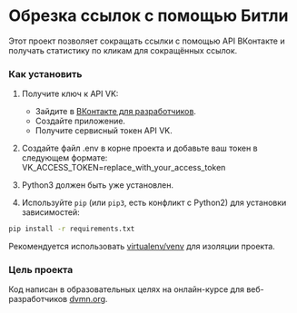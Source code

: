 # Обрезка ссылок с помощью Битли

Этот проект позволяет сокращать ссылки с помощью API ВКонтакте и получать статистику по кликам для сокращённых ссылок.

### Как установить

1. Получите ключ к API VK:
   - Зайдите в [ВКонтакте для разработчиков](https://vk.com/dev).
   - Создайте приложение.
   - Получите сервисный токен API VK.

2. Создайте файл .env в корне проекта и добавьте ваш токен в следующем формате:
VK_ACCESS_TOKEN=replace_with_your_access_token

3. Python3 должен быть уже установлен.

4. Используйте `pip` (или `pip3`, есть конфликт с Python2) для установки зависимостей:

```bash
pip install -r requirements.txt
```
Рекомендуется использовать [virtualenv/venv](https://docs.python.org/3/library/venv.html) для изоляции проекта.

### Цель проекта

Код написан в образовательных целях на онлайн-курсе для веб-разработчиков [dvmn.org](https://dvmn.org/).